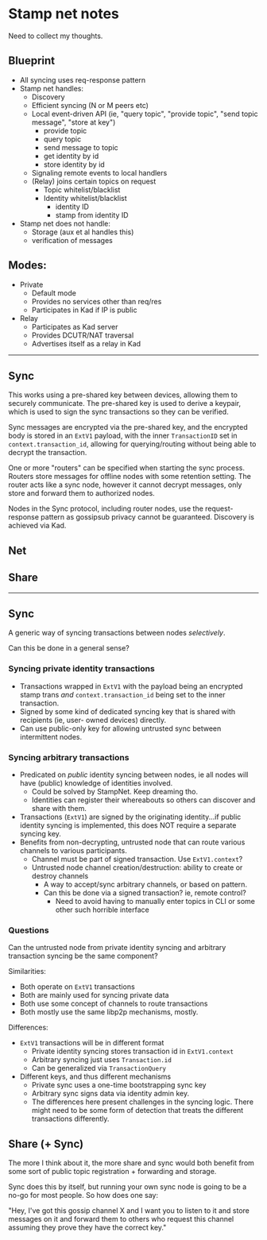 # Stamp net notes

Need to collect my thoughts.

## Blueprint

- All syncing uses req-response pattern
- Stamp net handles:
  - Discovery
  - Efficient syncing (N or M peers etc)
  - Local event-driven API (ie, "query topic", "provide topic", "send topic message", "store at key")
    - provide topic
    - query topic
    - send message to topic
    - get identity by id
    - store identity by id
  - Signaling remote events to local handlers
  - (Relay) joins certain topics on request
    - Topic whitelist/blacklist
    - Identity whitelist/blacklist
      - identity ID
      - stamp from identity ID
- Stamp net does not handle:
  - Storage (aux et al handles this)
  - verification of messages

## Modes:

- Private
  - Default mode
  - Provides no services other than req/res
  - Participates in Kad if IP is public
- Relay
  - Participates as Kad server
  - Provides DCUTR/NAT traversal
  - Advertises itself as a relay in Kad

-----------------


## Sync

This works using a pre-shared key between devices, allowing them to securely communicate.
The pre-shared key is used to derive a keypair, which is used to sign the sync transactions
so they can be verified.

Sync messages are encrypted via the pre-shared key, and the encrypted body is stored in an
`ExtV1` payload, with the inner `TransactionID` set in `context.transaction_id`, allowing
for querying/routing without being able to decrypt the transaction.

One or more "routers" can be specified when starting the sync process. Routers store messages
for offline nodes with some retention setting. The router acts like a sync node, however it
cannot decrypt messages, only store and forward them to authorized nodes.

Nodes in the Sync protocol, including router nodes, use the request-response pattern as
gossipsub privacy cannot be guaranteed. Discovery is achieved via Kad.

## Net

## Share


-----------------

## Sync

A generic way of syncing transactions between nodes *selectively*.

Can this be done in a general sense?

### Syncing private identity transactions

- Transactions wrapped in `ExtV1` with the payload being an encrypted stamp trans *and*
  `context.transaction_id` being set to the inner transaction.
- Signed by some kind of dedicated syncing key that is shared with recipients (ie, user-
  owned devices) directly.
- Can use public-only key for allowing untrusted sync between intermittent nodes.

### Syncing arbitrary transactions

- Predicated on *public* identity syncing between nodes, ie all
  nodes will have (public) knowledge of identities involved.
  - Could be solved by StampNet. Keep dreaming tho.
  - Identities can register their whereabouts so others can discover and share with them.
- Transactions (`ExtV1`) are signed by the originating identity...if public identity syncing
  is implemented, this does NOT require a separate syncing key.
- Benefits from non-decrypting, untrusted node that can route various channels to various
  participants.
  - Channel must be part of signed transaction. Use `ExtV1.context`?
  - Untrusted node channel creation/destruction: ability to create or destroy channels
    - A way to accept/sync arbitrary channels, or based on pattern.
    - Can this be done via a signed transaction? ie, remote control?
      - Need to avoid having to manually enter topics in CLI or some other such horrible
        interface

### Questions

Can the untrusted node from private identity syncing and arbitrary transaction syncing be the
same component?

Similarities:

- Both operate on `ExtV1` transactions
- Both are mainly used for syncing private data
- Both use some concept of channels to route transactions
- Both mostly use the same libp2p mechanisms, mostly.

Differences:

- `ExtV1` transactions will be in different format
  - Private identity syncing stores transaction id in `ExtV1.context`
  - Arbitrary syncing just uses `Transaction.id`
  - Can be generalized via `TransactionQuery`
- Different keys, and thus different mechanisms
  - Private sync uses a one-time bootstrapping sync key
  - Arbitrary sync signs data via identity admin key.
  - The differences here present challenges in the syncing logic. There might need to be
    some form of detection that treats the different transactions differently.

## Share (+ Sync)

The more I think about it, the more share and sync would both benefit from
some sort of public topic registration + forwarding and storage.

Sync does this by itself, but running your own sync node is going to be a
no-go for most people. So how does one say:

"Hey, I've got this gossip channel X and I want you to listen to it and
store messages on it and forward them to others who request this channel
assuming they prove they have the correct key."


